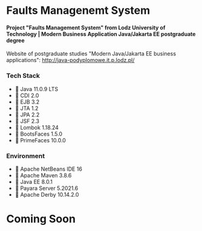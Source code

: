 # Faults Managenemt System


#### Project "Faults Management System" from Lodz University of Technology | Modern Business Application Java/Jakarta EE postgraduate degree


Website of postgraduate studies "Modern Java/Jakarta EE business applications":
http://java-podyplomowe.it.p.lodz.pl/


### Tech Stack
* 🔶 Java 11.0.9 LTS
* 🔶 CDI 2.0
* 🔶 EJB 3.2
* 🔶 JTA 1.2
* 🔶 JPA 2.2
* 🔶 JSF 2.3
* 🔶 Lombok 1.18.24
* 🔶 BootsFaces 1.5.0
* 🔶 PrimeFaces 10.0.0


### Environment
* 🔶 Apache NetBeans IDE 16
* 🔶 Apache Maven 3.8.6
* 🔶 Java EE 8.0.1
* 🔶 Payara Server 5.2021.6
* 🔶 Apache Derby 10.14.2.0


# Coming Soon
